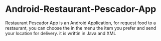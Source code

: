 # Android-Restaurant-Pescador-App
Restaurant Pescador App is an Android Application, for request food to a restaurant, you can choose the in the menu  the item you prefer and send your location for delivery.
it is writtin in Java and XML
